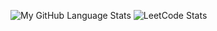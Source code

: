 ![My GitHub Language Stats](https://github-readme-stats.vercel.app/api/top-langs/?username=0xShay&langs_count=5&theme=tokyonight)
![LeetCode Stats](https://leetcard.jacoblin.cool/0xShay?theme=dark&font=Fira%20Mono&ext=heatmap)

